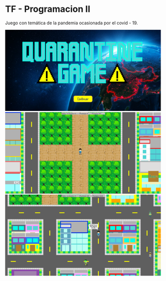 # TF - Programacion II

Juego con temática de la pandemia ocasionada por el covid - 19.

<p align="center">
  <img src="https://github.com/SebastianBran/Quarentine-Game/blob/master/Images/Captura%20de%20pantalla%202020-12-10%20164818.jpg" alt=""/>
  <img src="https://github.com/SebastianBran/Quarentine-Game/blob/master/Images/Captura%20de%20pantalla%202020-12-10%20164947.jpg" alt=""/>
  <img src="https://github.com/SebastianBran/Quarentine-Game/blob/master/Images/Captura%20de%20pantalla%202020-12-10%20170020.jpg" alt=""/>
</p>
